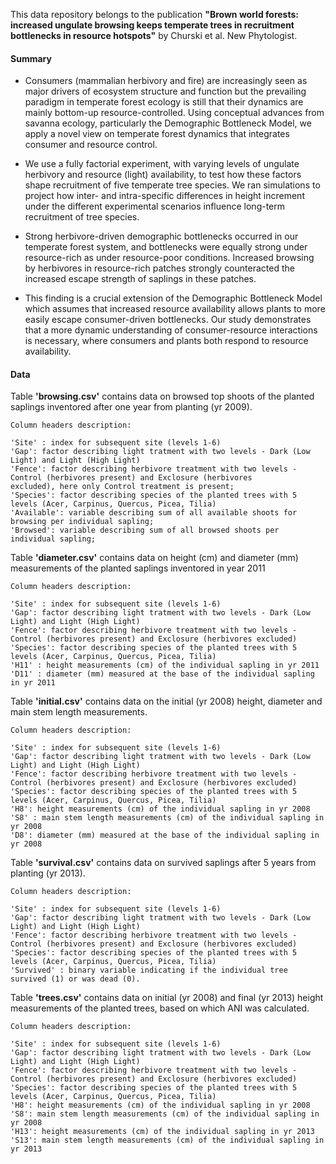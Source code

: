 This data repository belongs to the publication **"Brown world forests: increased ungulate browsing keeps temperate trees in recruitment bottlenecks in resource hotspots"** by Churski et al. New Phytologist.

#### Summary

* Consumers (mammalian herbivory and fire) are increasingly seen as major drivers of ecosystem structure and function but the prevailing paradigm in temperate forest ecology is still that their dynamics are mainly bottom-up resource-controlled. Using conceptual advances from savanna ecology, particularly the Demographic Bottleneck Model, we apply a novel view on temperate forest dynamics that integrates consumer and resource control.

* We use a fully factorial experiment, with varying levels of ungulate herbivory and resource (light) availability, to test how these factors shape recruitment of five temperate tree species. We ran simulations to project how inter- and intra-specific differences in height increment under the different experimental scenarios influence long-term recruitment of tree species. 

* Strong herbivore-driven demographic bottlenecks occurred in our temperate forest system, and bottlenecks were equally strong under resource-rich as under resource-poor conditions. Increased browsing by herbivores in resource-rich patches strongly counteracted the increased escape strength of saplings in these patches. 

* This finding is a crucial extension of the Demographic Bottleneck Model which assumes that increased resource availability allows plants to more easily escape consumer-driven bottlenecks. Our study demonstrates that a more dynamic understanding of consumer-resource interactions is necessary, where consumers and plants both respond to resource availability.

#### Data

Table **'browsing.csv'** contains data on browsed top shoots of the planted saplings inventored after one year from planting (yr 2009).

    Column headers description:

	'Site' : index for subsequent site (levels 1-6)
	'Gap': factor describing light tratment with two levels - Dark (Low Light) and Light (High Light)
	'Fence': factor describing herbivore treatment with two levels - Control (herbivores present) and Exclosure (herbivores
    excluded), here only Control treatment is present;
	'Species': factor describing species of the planted trees with 5 levels (Acer, Carpinus, Quercus, Picea, Tilia)
	'Available': variable describing sum of all available shoots for browsing per individual sapling;
	'Browsed': variable describing sum of all browsed shoots per individual sapling;

Table **'diameter.csv'** contains data on height (cm) and diameter (mm) measurements of the planted saplings inventored in year 2011

	Column headers description:

	'Site' : index for subsequent site (levels 1-6)
	'Gap': factor describing light tratment with two levels - Dark (Low Light) and Light (High Light)
	'Fence': factor describing herbivore treatment with two levels - Control (herbivores present) and Exclosure (herbivores excluded)
	'Species': factor describing species of the planted trees with 5 levels (Acer, Carpinus, Quercus, Picea, Tilia)
	'H11' : height measurements (cm) of the individual sapling in yr 2011
	'D11' : diameter (mm) measured at the base of the individual sapling in yr 2011

Table **'initial.csv'** contains data on the initial (yr 2008) height, diameter and main stem length measurements.

	Column headers description:

	'Site' : index for subsequent site (levels 1-6)
	'Gap': factor describing light tratment with two levels - Dark (Low Light) and Light (High Light)
	'Fence': factor describing herbivore treatment with two levels - Control (herbivores present) and Exclosure (herbivores excluded)
	'Species': factor describing species of the planted trees with 5 levels (Acer, Carpinus, Quercus, Picea, Tilia)
	'H8': height measurements (cm) of the individual sapling in yr 2008
	'S8' : main stem length measurements (cm) of the individual sapling in yr 2008
	'D8': diameter (mm) measured at the base of the individual sapling in yr 2008

Table **'survival.csv'** contains data on survived saplings after 5 years from planting (yr 2013). 

	Column headers description:

	'Site' : index for subsequent site (levels 1-6)
	'Gap': factor describing light tratment with two levels - Dark (Low Light) and Light (High Light)
	'Fence': factor describing herbivore treatment with two levels - Control (herbivores present) and Exclosure (herbivores excluded)
	'Species': factor describing species of the planted trees with 5 levels (Acer, Carpinus, Quercus, Picea, Tilia)
	'Survived' : binary variable indicating if the individual tree survived (1) or was dead (0).

Table **'trees.csv'** contains data on initial (yr 2008) and final (yr 2013) height measurements of the planted trees, based on which ANI was calculated.

	Column headers description:

	'Site' : index for subsequent site (levels 1-6)
	'Gap': factor describing light tratment with two levels - Dark (Low Light) and Light (High Light)
	'Fence': factor describing herbivore treatment with two levels - Control (herbivores present) and Exclosure (herbivores excluded)
	'Species': factor describing species of the planted trees with 5 levels (Acer, Carpinus, Quercus, Picea, Tilia)
	'H8': height measurements (cm) of the individual sapling in yr 2008
	'S8': main stem length measurements (cm) of the individual sapling in yr 2008
	'H13': height measurements (cm) of the individual sapling in yr 2013
	'S13': main stem length measurements (cm) of the individual sapling in yr 2013
